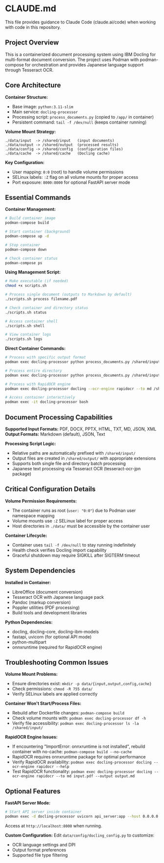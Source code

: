 # CLAUDE.md

This file provides guidance to Claude Code (claude.ai/code) when working with code in this repository.

## Project Overview

This is a containerized document processing system using IBM Docling for multi-format document conversion. The project uses Podman with podman-compose for orchestration and provides Japanese language support through Tesseract OCR.

## Core Architecture

**Container Structure:**
- Base image: `python:3.11-slim`
- Main service: `docling-processor`
- Processing script: `process_documents.py` (copied to `/app/` in container)
- Persistent command: `tail -f /dev/null` (keeps container running)

**Volume Mount Strategy:**
```
./data/input  -> /shared/input   (input documents)
./data/output -> /shared/output  (processed results)
./data/config -> /shared/config  (configuration files)
./data/cache  -> /shared/cache   (Docling cache)
```

**Key Configuration:**
- User mapping: `0:0` (root) to handle volume permissions
- SELinux labels: `:Z` flag on all volume mounts for proper access
- Port exposure: `8000:8000` for optional FastAPI server mode

## Essential Commands

**Container Management:**
```bash
# Build container image
podman-compose build

# Start container (background)
podman-compose up -d

# Stop container
podman-compose down

# Check container status
podman-compose ps
```

**Using Management Script:**
```bash
# Make executable (if needed)
chmod +x scripts.sh

# Process single document (outputs to Markdown by default)
./scripts.sh process filename.pdf

# Check container and directory status
./scripts.sh status

# Access container shell
./scripts.sh shell

# View container logs
./scripts.sh logs
```

**Direct Container Commands:**
```bash
# Process with specific output format
podman exec docling-processor python process_documents.py /shared/input/document.pdf json

# Process entire directory
podman exec docling-processor python process_documents.py /shared/input/

# Process with RapidOCR engine
podman exec docling-processor docling --ocr-engine rapidocr --to md /shared/input/document.pdf --output /shared/output/document.md

# Access container interactively
podman exec -it docling-processor bash
```

## Document Processing Capabilities

**Supported Input Formats:** PDF, DOCX, PPTX, HTML, TXT, MD, JSON, XML
**Output Formats:** Markdown (default), JSON, Text

**Processing Script Logic:**
- Relative paths are automatically prefixed with `/shared/input/`
- Output files are created in `/shared/output/` with appropriate extensions
- Supports both single file and directory batch processing
- Japanese text processing via Tesseract OCR (tesseract-ocr-jpn package)

## Critical Configuration Details

**Volume Permission Requirements:**
- The container runs as root (`user: "0:0"`) due to Podman user namespace mapping
- Volume mounts use `:Z` SELinux label for proper access
- Host directories in `./data/` must be accessible by the container user

**Container Lifecycle:**
- Container uses `tail -f /dev/null` to stay running indefinitely
- Health check verifies Docling import capability
- Graceful shutdown may require SIGKILL after SIGTERM timeout

## System Dependencies

**Installed in Container:**
- LibreOffice (document conversion)
- Tesseract OCR with Japanese language pack
- Pandoc (markup conversion)
- Poppler utilities (PDF processing)
- Build tools and development libraries

**Python Dependencies:**
- docling, docling-core, docling-ibm-models
- fastapi, uvicorn (for optional API mode)
- python-multipart
- onnxruntime (required for RapidOCR engine)

## Troubleshooting Common Issues

**Volume Mount Problems:**
- Ensure directories exist: `mkdir -p data/{input,output,config,cache}`
- Check permissions: `chmod -R 755 data/`
- Verify SELinux labels are applied correctly

**Container Won't Start/Process Files:**
- Rebuild after Dockerfile changes: `podman-compose build`
- Check volume mounts with: `podman exec docling-processor df -h`
- Verify file accessibility: `podman exec docling-processor ls -la /shared/input/`

**RapidOCR Engine Issues:**
- If encountering "ImportError: onnxruntime is not installed", rebuild container with no-cache: `podman-compose build --no-cache`
- RapidOCR requires onnxruntime package for optimal performance
- Verify RapidOCR availability: `podman exec docling-processor docling --ocr-engine rapidocr --help`
- Test RapidOCR functionality: `podman exec docling-processor docling --ocr-engine rapidocr --to md input.pdf --output output.md`

## Optional Features

**FastAPI Server Mode:**
```bash
# Start API server inside container
podman exec -d docling-processor uvicorn api_server:app --host 0.0.0.0 --port 8000
```
Access at `http://localhost:8000` when running.

**Custom Configuration:**
Edit `data/config/docling_config.py` to customize:
- OCR language settings and DPI
- Output format preferences
- Supported file type filtering